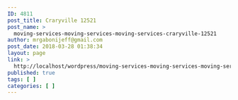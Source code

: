 ```yaml
---
ID: 4811
post_title: Craryville 12521
post_name: >
  moving-services-moving-services-moving-services-craryville-12521
author: mrgabonijeff@gmail.com
post_date: 2018-03-28 01:38:34
layout: page
link: >
  http://localhost/wordpress/moving-services-moving-services-moving-services-craryville-12521/
published: true
tags: [ ]
categories: [ ]
---
```

